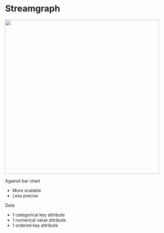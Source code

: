 # Streamgraph

<img src="https://www.neoformix.com/2008/tsg_coffee.jpg" width=500 >

Against bar chart
- More scalable 
- Less precise 


Data
 - 1 categorical key attribute
 - 1 numerical value attribute
 - 1 ordered key attribute 